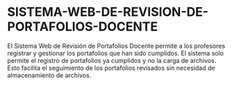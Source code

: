 # SISTEMA-WEB-DE-REVISION-DE-PORTAFOLIOS-DOCENTE
 El Sistema Web de Revisión de Portafolios Docente permite a los profesores registrar y gestionar los portafolios que han sido cumplidos. El sistema solo permite el registro de portafolios ya cumplidos y no la carga de archivos. Esto facilita el seguimiento de los portafolios revisados sin necesidad de almacenamiento de archivos.
